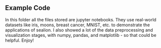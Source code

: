 ## Example Code

In this folder all the files stored are jupyter notebooks. They use real-world datasets like iris, moons, breast cancer, MNIST, etc. to demonstrate the applications
of sealion. I also showed a lot of the data preprocessing and visualization stages, with numpy, pandas, and matplotlib - so that could be helpful. Enjoy!
